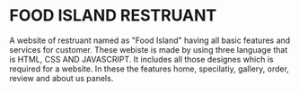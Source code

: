 # FOOD ISLAND RESTRUANT
A website of restruant named as "Food Island" having all basic features and services for customer.
These webiste is made by using three language that is HTML, CSS AND JAVASCRIPT. It includes all those designes which is required for a website.
In these the features home, specilatiy, gallery, order, review and about us panels.
